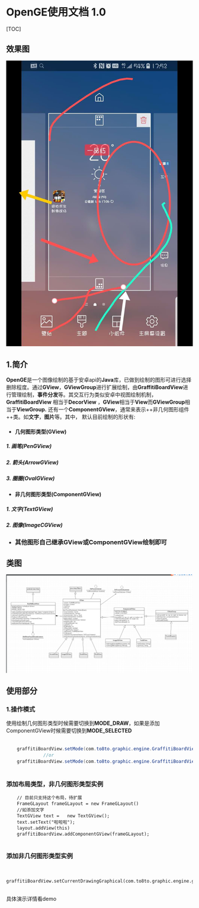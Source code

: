 # OpenGE使用文档 1.0

[TOC]
## 效果图

![image](https://github.com/Sam474850601/OpenGE/blob/master/photo3.jpg)

## 1.简介
 **OpenGE**是一个图像绘制的基于安卓api的**Java**库，已做到绘制的图形可进行选择删除程度。通过**GView**，**GViewGroup**进行扩展绘制，由**GraffitiBoardView**进行管理绘制，**事件分发**等。其交互行为类似安卓中视图绘制机制，**GraffitiBoardView** 相当于**DecorView** ，**GView**相当于**View**而**GViewGroup**相当于**ViewGroup.** 还有一个**ComponentGView**，通常来表示++非几何图形组件++类。如**文字**，**图片**等。其中， 默认目前绘制的形状有: 
- #### 几何图形类型(GView)  
##### 1. 画笔(PenGView)
##### 2. 箭头(ArrowGView)
##### 3. 圈圈(OvalGView)

- #### 非几何图形类型(ComponentGView) 
##### 1. 文字(TextGView)
##### 2. 图像(ImageCGView)

- ### 其他图形自己继承GView或ComponentGView绘制即可

## 类图

![image](https://github.com/Sam474850601/OpenGE/blob/master/classview.png)

## 使用部分
### 1.操作模式

使用绘制几何图形类型时候需要切换到**MODE_DRAW**，如果是添加ComponentGView时候需要切换到**MODE_SELECTED**

```java
       
    graffitiBoardView.setMode(com.to8to.graphic.engine.GraffitiBoardView.MODE_DRAW);
              //or
    graffitiBoardView.setMode(com.to8to.graphic.engine.GraffitiBoardView.MODE_SELECTED);
       
```

### 添加布局类型，非几何图形类型实例

```
    // 目前只支持这个布局，待扩展
    FrameGLayout frameGLayout = new FrameGLayout()
    //如添加文字
    TextGView text =   new TextGView();
    text.setText("啦啦啦");
    layout.addView(this)
    graffitiBoardView.addComponentGView(frameGLayout); 
   
```

### 添加非几何图形类型实例

```

 graffitiBoardView.setCurrentDrawingGraphical(com.to8to.graphic.engine.gviews.OvalGView::class.java) 
 
```

具体演示详情看demo

